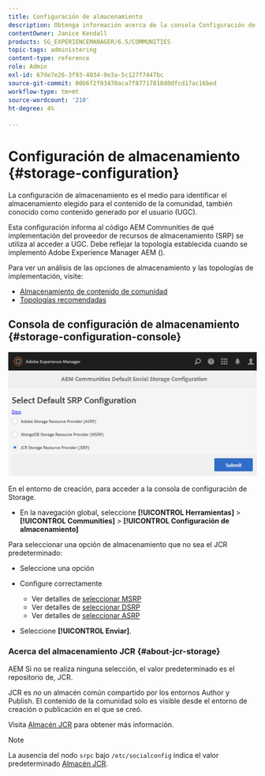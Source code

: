 ```yaml
---
title: Configuración de almacenamiento
description: Obtenga información acerca de la consola Configuración de almacenamiento como medio para identificar el almacenamiento elegido para el contenido de la comunidad, también conocido como contenido generado por el usuario.
contentOwner: Janice Kendall
products: SG_EXPERIENCEMANAGER/6.5/COMMUNITIES
topic-tags: administering
content-type: reference
role: Admin
exl-id: 67de7e26-3f93-4034-9e3a-5c127f7447bc
source-git-commit: 00b6f2f03470aca7f87717818d0dfcd17ac16bed
workflow-type: tm+mt
source-wordcount: '210'
ht-degree: 4%

---
```


# Configuración de almacenamiento {#storage-configuration}

La configuración de almacenamiento es el medio para identificar el almacenamiento elegido para el contenido de la comunidad, también conocido como contenido generado por el usuario (UGC).

Esta configuración informa al código AEM Communities de qué implementación del proveedor de recursos de almacenamiento (SRP) se utiliza al acceder a UGC. Debe reflejar la topología establecida cuando se implementó Adobe Experience Manager AEM ().

Para ver un análisis de las opciones de almacenamiento y las topologías de implementación, visite:

* [Almacenamiento de contenido de comunidad](working-with-srp.md)
* [Topologías recomendadas](topologies.md)

## Consola de configuración de almacenamiento {#storage-configuration-console}

![jsrp-configuration](assets/jsrp-configuration.png)

En el entorno de creación, para acceder a la consola de configuración de Storage.

* En la navegación global, seleccione **[!UICONTROL Herramientas]** > **[!UICONTROL Communities]** > **[!UICONTROL Configuración de almacenamiento]**

Para seleccionar una opción de almacenamiento que no sea el JCR predeterminado:

* Seleccione una opción
* Configure correctamente

   * Ver detalles de [seleccionar MSRP](msrp.md#select-msrp)
   * Ver detalles de [seleccionar DSRP](dsrp.md#select-dsrp)
   * Ver detalles de [seleccionar ASRP](asrp.md#select-asrp)

* Seleccione **[!UICONTROL Enviar]**.

### Acerca del almacenamiento JCR {#about-jcr-storage}

AEM Si no se realiza ninguna selección, el valor predeterminado es el repositorio de, JCR.

JCR es *no* un almacén común compartido por los entornos Author y Publish. El contenido de la comunidad solo es visible desde el entorno de creación o publicación en el que se creó.

Visita [Almacén JCR](jsrp.md) para obtener más información.

>[!NOTE]
>
>La ausencia del nodo `srpc` bajo `/etc/socialconfig` indica el valor predeterminado [Almacén JCR](jsrp.md).
